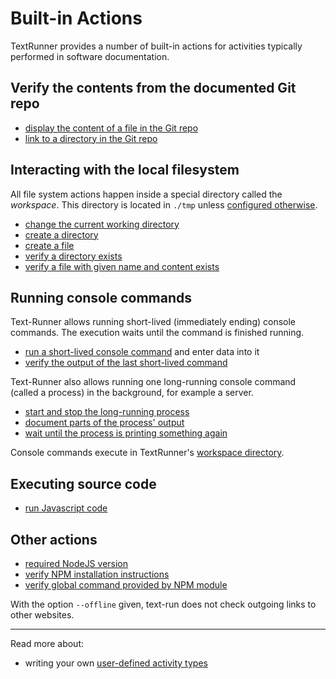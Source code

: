 # Built-in Actions

TextRunner provides a number of built-in actions
for activities typically performed in software documentation.


## Verify the contents from the documented Git repo

* [display the content of a file in the Git repo](verify_source_file_content.md)
* [link to a directory in the Git repo](verify_source_contains_directory.md)


## Interacting with the local filesystem

All file system actions happen inside a special directory called the _workspace_.
This directory is located in `./tmp` unless [configured otherwise](../configuration.md).

* [change the current working directory](cd.md)
* [create a directory](create_directory.md)
* [create a file](create_file.md)
* [verify a directory exists](verify_workspace_contains_directory.md)
* [verify a file with given name and content exists](verify_workspace_file_content.md)


## Running console commands

Text-Runner allows running short-lived (immediately ending) console commands.
The execution waits until the command is finished running.
* [run a short-lived console command](run_console_command.md)
  and enter data into it
* [verify the output of the last short-lived command](verify_console_command_output.md)

Text-Runner also allows running one long-running console command
(called a process) in the background,
for example a server.
* [start and stop the long-running process](start_stop_process.md)
* [document parts of the process' output](verify_process_output.md)
* [wait until the process is printing something again](wait_for_process_output.md)

Console commands execute in TextRunner's
[workspace directory](#interacting-with-the-local-filesystem).


## Executing source code

* [run Javascript code](run_javascript.md)


## Other actions

* [required NodeJS version](minimum-node-version.md)
* [verify NPM installation instructions](verify_npm_install.md)
* [verify global command provided by NPM module](verify_npm_global_command.md)

With the option `--offline` given, text-run does not check outgoing links to other websites.


<hr>

Read more about:
- writing your own [user-defined activity types](../user-defined-activity-types.md)
